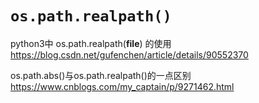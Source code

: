 
# `os.path.realpath()`

python3中 os.path.realpath(__file__) 的使用 https://blog.csdn.net/gufenchen/article/details/90552370

os.path.abs()与os.path.realpath()的一点区别 https://www.cnblogs.com/my_captain/p/9271462.html
